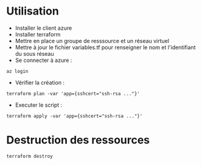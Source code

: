 Utilisation 
===========
* Installer le client azure
* Installer terraform
* Mettre en place un groupe de resssource et un réseau virtuel
* Mettre à jour le fichier variables.tf pour renseigner le nom et l'identifiant du sous réseau
* Se connecter à azure : 
```
az login
```
* Vérifier la création :
```
terraform plan -var 'app={sshcert="ssh-rsa ..."}'
```
* Executer le script : 
```
terraform apply -var 'app={sshcert="ssh-rsa ..."}'
```

Destruction des ressources
==============
```
terraform destroy
```





